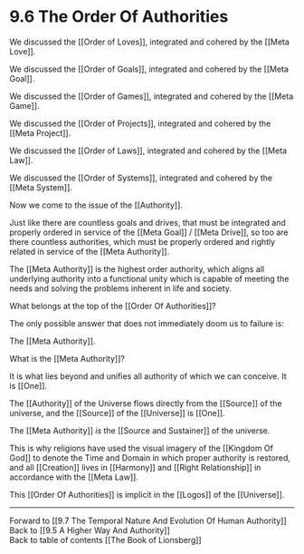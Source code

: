 # 9.6 The Order Of Authorities

We discussed the [[Order of Loves]], integrated and cohered by the [[Meta Love]]. 

We discussed the [[Order of Goals]], integrated and cohered by the [[Meta Goal]]. 

We discussed the [[Order of Games]], integrated and cohered by the [[Meta Game]]. 

We discussed the [[Order of Projects]], integrated and cohered by the [[Meta Project]].  

We discussed the [[Order of Laws]], integrated and cohered by the [[Meta Law]]. 

We discussed the [[Order of Systems]], integrated and cohered by the [[Meta System]]. 

Now we come to the issue of the [[Authority]]. 

Just like there are countless goals and drives, that must be integrated and properly ordered in service of the [[Meta Goal]] / [[Meta Drive]], so too are there countless authorities, which must be properly ordered and rightly related in service of the [[Meta Authority]].  

The [[Meta Authority]] is the highest order authority, which aligns all underlying authority into a functional unity which is capable of meeting the needs and solving the problems inherent in life and society.

What belongs at the top of the [[Order Of Authorities]]?

The only possible answer that does not immediately doom us to failure is:

The [[Meta Authority]].  

What is the [[Meta Authority]]?

It is what lies beyond and unifies all authority of which we can conceive. It is [[One]]. 

The [[Authority]] of the Universe flows directly from the [[Source]] of the universe, and the [[Source]] of the [[Universe]] is [[One]]. 

The [[Meta Authority]] _is_ the [[Source and Sustainer]] of the universe.

This is why religions have used the visual imagery of the [[Kingdom Of God]] to denote the Time and Domain in which proper authority is restored, and all [[Creation]] lives in [[Harmony]] and [[Right Relationship]] in accordance with the [[Meta Law]].  

This [[Order Of Authorities]] is implicit in the [[Logos]] of the [[Universe]]. 

___

Forward to [[9.7 The Temporal Nature And Evolution Of Human Authority]]  
Back to [[9.5 A Higher Way And Authority]]      
Back to table of contents [[The Book of Lionsberg]]  
